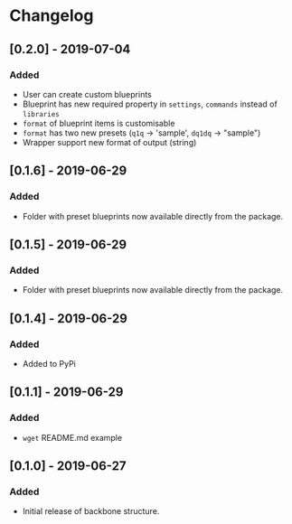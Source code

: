 # Changelog

<!---
## [0.1.5] - 2019-06-29
### Added
- This CHANGELOG file to hopefully serve as an evolving example of a
  standardized open source project CHANGELOG.
- CNAME file to enable GitHub Pages custom domain
- README now contains answers to common questions about CHANGELOGs
- Good examples and basic guidelines, including proper date formatting.
- Counter-examples: "What makes unicorns cry?"

### Changed
- Start using "changelog" over "change log" since it's the common usage.
- Start versioning based on the current English version at 0.3.0 to help
translation authors keep things up-to-date.
- Rewrite "What makes unicorns cry?" section.
- Rewrite "Ignoring Deprecations" sub-section to clarify the ideal
  scenario.
- Improve "Commit log diffs" sub-section to further argument against
  them.
- Merge "Why can’t people just use a git log diff?" with "Commit log
  diffs"
- Fix typos in Simplified Chinese and Traditional Chinese translations.
- Fix typos in Brazilian Portuguese translation.
- Fix typos in Turkish translation.
- Fix typos in Czech translation.
- Fix typos in Swedish translation.
- Improve phrasing in French translation.
- Fix phrasing and spelling in German translation.

### Removed
- Section about "changelog" vs "CHANGELOG". --->

## [0.2.0] - 2019-07-04
### Added
- User can create custom blueprints
- Blueprint has new required property in `settings`, `commands` instead of `libraries`
- `format` of blueprint items is customisable
- `format` has two new presets (`q1q` -> 'sample', `dq1dq` -> "sample")
- Wrapper support new format of output (string)


## [0.1.6] - 2019-06-29
### Added
- Folder with preset blueprints now available directly from the package.

## [0.1.5] - 2019-06-29
### Added
- Folder with preset blueprints now available directly from the package.

## [0.1.4] - 2019-06-29
### Added
- Added to PyPi 

## [0.1.1] - 2019-06-29
### Added
- `wget` README.md example

## [0.1.0] - 2019-06-27
### Added
- Initial release of backbone structure.